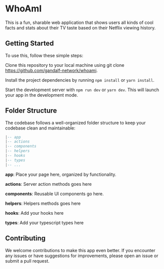 
# WhoAmI

This is a fun, sharable web application that shows users all kinds of cool facts and stats about their TV taste based on their Netflix viewing history.

## Getting Started

To use this, follow these simple steps:

Clone this repository to your local machine using git clone <https://github.com/gandalf-network/whoami>.

Install the project dependencies by running `npm install` or `yarn install`.

Start the development server with `npm run dev` or `yarn dev`. This will launch your app in the development mode.

## Folder Structure

The codebase follows a well-organized folder structure to keep your codebase clean and maintainable:

``` lua
|-- app
|-- actions
|-- components
|-- helpers
|-- hooks
|-- types
|-- ...
```

**app**: Place your page here, organized by functionality.

**actions**: Server action methods goes here

**components**: Reusable UI components go here.

**helpers**: Helpers methods goes here

**hooks**: Add your hooks here

**types**: Add your typescript types here

## Contributing

We welcome contributions to make this app even better. If you encounter any issues or have suggestions for improvements, please open an issue or submit a pull request.

